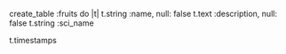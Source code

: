 create_table :fruits do |t|
  t.string :name, null: false
  t.text :description, null: false
  t.string :sci_name

  t.timestamps
